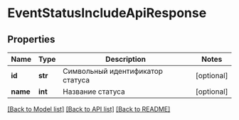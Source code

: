 # EventStatusIncludeApiResponse

## Properties
Name | Type | Description | Notes
------------ | ------------- | ------------- | -------------
**id** | **str** | Символьный идентификатор статуса | [optional] 
**name** | **int** | Название статуса | [optional] 

[[Back to Model list]](../README.md#documentation-for-models) [[Back to API list]](../README.md#documentation-for-api-endpoints) [[Back to README]](../README.md)

